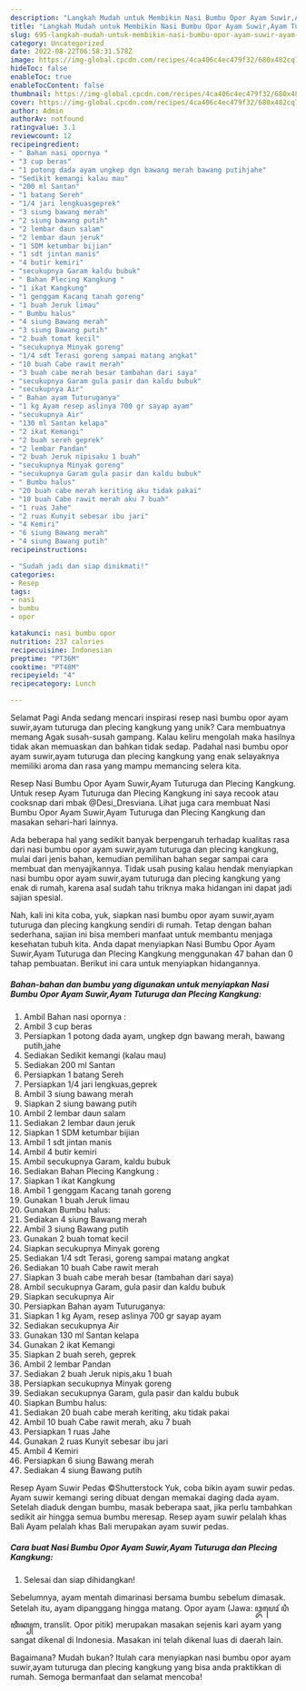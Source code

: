 ```yaml
---
description: "Langkah Mudah untuk Membikin Nasi Bumbu Opor Ayam Suwir,Ayam Tuturuga dan Plecing Kangkung yang Lezat, Lezat"
title: "Langkah Mudah untuk Membikin Nasi Bumbu Opor Ayam Suwir,Ayam Tuturuga dan Plecing Kangkung yang Lezat, Lezat"
slug: 695-langkah-mudah-untuk-membikin-nasi-bumbu-opor-ayam-suwir-ayam-tuturuga-dan-plecing-kangkung-yang-lezat-lezat
category: Uncategorized
date: 2022-08-22T06:58:31.578Z
image: https://img-global.cpcdn.com/recipes/4ca406c4ec479f32/680x482cq70/nasi-bumbu-opor-ayam-suwirayam-tuturuga-dan-plecing-kangkung-foto-resep-utama.jpg
hideToc: false
enableToc: true
enableTocContent: false
thumbnail: https://img-global.cpcdn.com/recipes/4ca406c4ec479f32/680x482cq70/nasi-bumbu-opor-ayam-suwirayam-tuturuga-dan-plecing-kangkung-foto-resep-utama.jpg
cover: https://img-global.cpcdn.com/recipes/4ca406c4ec479f32/680x482cq70/nasi-bumbu-opor-ayam-suwirayam-tuturuga-dan-plecing-kangkung-foto-resep-utama.jpg
author: Admin
authorAv: notfound
ratingvalue: 3.1
reviewcount: 12
recipeingredient:
- " Bahan nasi opornya "
- "3 cup beras"
- "1 potong dada ayam ungkep dgn bawang merah bawang putihjahe"
- "Sedikit kemangi kalau mau"
- "200 ml Santan"
- "1 batang Sereh"
- "1/4 jari lengkuasgeprek"
- "3 siung bawang merah"
- "2 siung bawang putih"
- "2 lembar daun salam"
- "2 lembar daun jeruk"
- "1 SDM ketumbar bijian"
- "1 sdt jintan manis"
- "4 butir kemiri"
- "secukupnya Garam kaldu bubuk"
- " Bahan Plecing Kangkung "
- "1 ikat Kangkung"
- "1 genggam Kacang tanah goreng"
- "1 buah Jeruk limau"
- " Bumbu halus"
- "4 siung Bawang merah"
- "3 siung Bawang putih"
- "2 buah tomat kecil"
- "secukupnya Minyak goreng"
- "1/4 sdt Terasi goreng sampai matang angkat"
- "10 buah Cabe rawit merah"
- "3 buah cabe merah besar tambahan dari saya"
- "secukupnya Garam gula pasir dan kaldu bubuk"
- "secukupnya Air"
- " Bahan ayam Tuturuganya"
- "1 kg Ayam resep aslinya 700 gr sayap ayam"
- "secukupnya Air"
- "130 ml Santan kelapa"
- "2 ikat Kemangi"
- "2 buah sereh geprek"
- "2 lembar Pandan"
- "2 buah Jeruk nipisaku 1 buah"
- "secukupnya Minyak goreng"
- "secukupnya Garam gula pasir dan kaldu bubuk"
- " Bumbu halus"
- "20 buah cabe merah keriting aku tidak pakai"
- "10 buah Cabe rawit merah aku 7 buah"
- "1 ruas Jahe"
- "2 ruas Kunyit sebesar ibu jari"
- "4 Kemiri"
- "6 siung Bawang merah"
- "4 siung Bawang putih"
recipeinstructions:

- "Sudah jadi dan siap dinikmati!"
categories:
- Resep
tags:
- nasi
- bumbu
- opor

katakunci: nasi bumbu opor 
nutrition: 237 calories
recipecuisine: Indonesian
preptime: "PT36M"
cooktime: "PT48M"
recipeyield: "4"
recipecategory: Lunch

---
```



Selamat Pagi Anda sedang mencari inspirasi resep nasi bumbu opor ayam suwir,ayam tuturuga dan plecing kangkung yang unik? Cara membuatnya memang Agak susah-susah gampang. Kalau keliru mengolah maka hasilnya tidak akan memuaskan dan bahkan tidak sedap. Padahal nasi bumbu opor ayam suwir,ayam tuturuga dan plecing kangkung yang enak selayaknya memiliki aroma dan rasa yang mampu memancing selera kita.


Resep Nasi Bumbu Opor Ayam Suwir,Ayam Tuturuga dan Plecing Kangkung. Untuk resep Ayam Tuturuga dan Plecing Kangkung ini saya recook atau cooksnap dari mbak @Desi_Dresviana. Lihat juga cara membuat Nasi Bumbu Opor Ayam Suwir,Ayam Tuturuga dan Plecing Kangkung dan masakan sehari-hari lainnya.

Ada beberapa hal yang sedikit banyak berpengaruh terhadap kualitas rasa dari nasi bumbu opor ayam suwir,ayam tuturuga dan plecing kangkung, mulai dari jenis bahan, kemudian pemilihan bahan segar sampai cara membuat dan menyajikannya. Tidak usah pusing kalau hendak menyiapkan nasi bumbu opor ayam suwir,ayam tuturuga dan plecing kangkung yang enak di rumah, karena asal sudah tahu triknya maka hidangan ini dapat jadi sajian spesial.


Nah, kali ini kita coba, yuk, siapkan nasi bumbu opor ayam suwir,ayam tuturuga dan plecing kangkung sendiri di rumah. Tetap dengan bahan sederhana, sajian ini bisa memberi manfaat untuk membantu menjaga kesehatan tubuh kita. Anda dapat menyiapkan Nasi Bumbu Opor Ayam Suwir,Ayam Tuturuga dan Plecing Kangkung menggunakan 47 bahan dan 0 tahap pembuatan. Berikut ini cara untuk menyiapkan hidangannya.

<!--inarticleads1-->

##### Bahan-bahan dan bumbu yang digunakan untuk menyiapkan Nasi Bumbu Opor Ayam Suwir,Ayam Tuturuga dan Plecing Kangkung:

1. Ambil  Bahan nasi opornya :
1. Ambil 3 cup beras
1. Persiapkan 1 potong dada ayam, ungkep dgn bawang merah, bawang putih,jahe
1. Sediakan Sedikit kemangi (kalau mau)
1. Sediakan 200 ml Santan
1. Persiapkan 1 batang Sereh
1. Persiapkan 1/4 jari lengkuas,geprek
1. Ambil 3 siung bawang merah
1. Siapkan 2 siung bawang putih
1. Ambil 2 lembar daun salam
1. Sediakan 2 lembar daun jeruk
1. Siapkan 1 SDM ketumbar bijian
1. Ambil 1 sdt jintan manis
1. Ambil 4 butir kemiri
1. Ambil secukupnya Garam, kaldu bubuk
1. Sediakan  Bahan Plecing Kangkung :
1. Siapkan 1 ikat Kangkung
1. Ambil 1 genggam Kacang tanah goreng
1. Gunakan 1 buah Jeruk limau
1. Gunakan  Bumbu halus:
1. Sediakan 4 siung Bawang merah
1. Ambil 3 siung Bawang putih
1. Gunakan 2 buah tomat kecil
1. Siapkan secukupnya Minyak goreng
1. Sediakan 1/4 sdt Terasi, goreng sampai matang angkat
1. Sediakan 10 buah Cabe rawit merah
1. Siapkan 3 buah cabe merah besar (tambahan dari saya)
1. Ambil secukupnya Garam, gula pasir dan kaldu bubuk
1. Siapkan secukupnya Air
1. Persiapkan  Bahan ayam Tuturuganya:
1. Siapkan 1 kg Ayam, resep aslinya 700 gr sayap ayam
1. Sediakan secukupnya Air
1. Gunakan 130 ml Santan kelapa
1. Gunakan 2 ikat Kemangi
1. Siapkan 2 buah sereh, geprek
1. Ambil 2 lembar Pandan
1. Sediakan 2 buah Jeruk nipis,aku 1 buah
1. Persiapkan secukupnya Minyak goreng
1. Sediakan secukupnya Garam, gula pasir dan kaldu bubuk
1. Siapkan  Bumbu halus:
1. Sediakan 20 buah cabe merah keriting, aku tidak pakai
1. Ambil 10 buah Cabe rawit merah, aku 7 buah
1. Persiapkan 1 ruas Jahe
1. Gunakan 2 ruas Kunyit sebesar ibu jari
1. Ambil 4 Kemiri
1. Persiapkan 6 siung Bawang merah
1. Sediakan 4 siung Bawang putih


Resep Ayam Suwir Pedas ©Shutterstock Yuk, coba bikin ayam suwir pedas. Ayam suwir kemangi sering dibuat dengan memakai daging dada ayam. Setelah diaduk dengan bumbu, masak beberapa saat, jika perlu tambahkan sedikit air hingga semua bumbu meresap. Resep ayam suwir pelalah khas Bali Ayam pelalah khas Bali merupakan ayam suwir pedas. 

<!--inarticleads2-->

##### Cara buat Nasi Bumbu Opor Ayam Suwir,Ayam Tuturuga dan Plecing Kangkung:


1. Selesai dan siap dihidangkan!

Sebelumnya, ayam mentah dimarinasi bersama bumbu sebelum dimasak. Setelah itu, ayam dipanggang hingga matang. Opor ayam (Jawa: ꦎꦥꦺꦴꦂ ꦥꦶꦠꦶꦏ꧀m, translit. Opor pitik) merupakan masakan sejenis kari ayam yang sangat dikenal di Indonesia. Masakan ini telah dikenal luas di daerah lain. 

Bagaimana? Mudah bukan? Itulah cara menyiapkan nasi bumbu opor ayam suwir,ayam tuturuga dan plecing kangkung yang bisa anda praktikkan di rumah. Semoga bermanfaat dan selamat mencoba!
